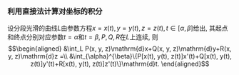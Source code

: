 ### 利用直接法计算对坐标的积分
设分段光滑的曲线$L$由参数方程$x=x(t), y=y(t), z=z(t), t\in [\alpha, \beta]$给出, 其起点和终点分别对应参数$t=\alpha$和$t=\beta, P, Q, R$在$L$上连续, 则 
$$\begin{aligned}
&\int_L P(x, y, z)\mathrm{d}x+Q(x, y, z)\mathrm{d}y+R(x, y, z)\mathrm{d}z =\\
&\int_{\alpha}^{\beta}\{P[x(t), y(t), z(t)]x'(t)+Q[x(t), y(t), z(t)]y'(t)+R[x(t), y(t), z(t)]z'(t)\}\mathrm{d}t.
\end{aligned}$$
